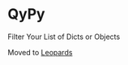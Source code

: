 # QyPy
Filter Your List of Dicts or Objects

Moved to [Leopards](https://github.com/mkalioby/leopards/)
